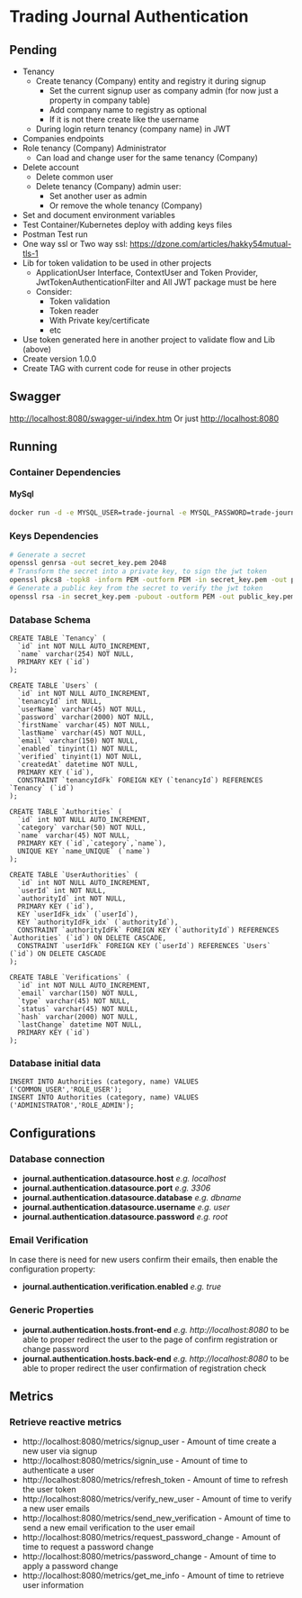 # Trading Journal Authentication

## Pending

* Tenancy
  * Create tenancy (Company) entity and registry it during signup
    * Set the current signup user as company admin (for now just a property in company table)
    * Add company name to registry as optional
    * If it is not there create like the username
  * During login return tenancy (company name) in JWT
* Companies endpoints
* Role tenancy (Company) Administrator
  * Can load and change user for the same tenancy (Company)
* Delete account
  * Delete common user
  * Delete tenancy (Company) admin user:
    * Set another user as admin
    * Or remove the whole tenancy (Company)
* Set and document environment variables
* Test Container/Kubernetes deploy with adding keys files
* Postman Test run
* One way ssl or Two way ssl: https://dzone.com/articles/hakky54mutual-tls-1
* Lib for token validation to be used in other projects
  * ApplicationUser Interface, ContextUser and Token Provider, JwtTokenAuthenticationFilter and All JWT package must be here
  * Consider:
    * Token validation
    * Token reader
    * With Private key/certificate
    * etc
* Use token generated here in another project to validate flow and Lib (above)
* Create version 1.0.0
* Create TAG with current code for reuse in other projects

## Swagger

[http://localhost:8080/swagger-ui/index.htm](http://localhost:8080/swagger-ui/index.html)
Or just [http://localhost:8080](http://localhost:8080)

## Running

### Container Dependencies

#### MySql

```bash
docker run -d -e MYSQL_USER=trade-journal -e MYSQL_PASSWORD=trade-journal -e MYSQL_ROOT_PASSWORD=root -e MYSQL_DATABASE=trade-journal -p 3306:3306 mysql:latest
```

### Keys Dependencies

```bash
# Generate a secret
openssl genrsa -out secret_key.pem 2048
# Transform the secret into a private key, to sign the jwt token
openssl pkcs8 -topk8 -inform PEM -outform PEM -in secret_key.pem -out private_key.pem -nocrypt
# Generate a public key from the secret to verify the jwt token
openssl rsa -in secret_key.pem -pubout -outform PEM -out public_key.pem
```

### Database Schema

```
CREATE TABLE `Tenancy` (
  `id` int NOT NULL AUTO_INCREMENT,
  `name` varchar(254) NOT NULL,
  PRIMARY KEY (`id`)
);

CREATE TABLE `Users` (
  `id` int NOT NULL AUTO_INCREMENT,
  `tenancyId` int NULL,
  `userName` varchar(45) NOT NULL,
  `password` varchar(2000) NOT NULL,
  `firstName` varchar(45) NOT NULL,
  `lastName` varchar(45) NOT NULL,
  `email` varchar(150) NOT NULL,
  `enabled` tinyint(1) NOT NULL,
  `verified` tinyint(1) NOT NULL,
  `createdAt` datetime NOT NULL,
  PRIMARY KEY (`id`),
  CONSTRAINT `tenancyIdFk` FOREIGN KEY (`tenancyId`) REFERENCES `Tenancy` (`id`)
);

CREATE TABLE `Authorities` (
  `id` int NOT NULL AUTO_INCREMENT,
  `category` varchar(50) NOT NULL,
  `name` varchar(45) NOT NULL,
  PRIMARY KEY (`id`,`category`,`name`),
  UNIQUE KEY `name_UNIQUE` (`name`)
);

CREATE TABLE `UserAuthorities` (
  `id` int NOT NULL AUTO_INCREMENT,
  `userId` int NOT NULL,
  `authorityId` int NOT NULL,
  PRIMARY KEY (`id`),
  KEY `userIdFk_idx` (`userId`),
  KEY `authorityIdFk_idx` (`authorityId`),
  CONSTRAINT `authorityIdFk` FOREIGN KEY (`authorityId`) REFERENCES `Authorities` (`id`) ON DELETE CASCADE,
  CONSTRAINT `userIdFk` FOREIGN KEY (`userId`) REFERENCES `Users` (`id`) ON DELETE CASCADE
);

CREATE TABLE `Verifications` (
  `id` int NOT NULL AUTO_INCREMENT,
  `email` varchar(150) NOT NULL,
  `type` varchar(45) NOT NULL,
  `status` varchar(45) NOT NULL,
  `hash` varchar(2000) NOT NULL,
  `lastChange` datetime NOT NULL,
  PRIMARY KEY (`id`)
);
```

### Database initial data

```
INSERT INTO Authorities (category, name) VALUES ('COMMON_USER','ROLE_USER');
INSERT INTO Authorities (category, name) VALUES ('ADMINISTRATOR','ROLE_ADMIN');
```

## Configurations

### Database connection

* **journal.authentication.datasource.host** *e.g. localhost*
* **journal.authentication.datasource.port** *e.g. 3306*
* **journal.authentication.datasource.database** *e.g. dbname*
* **journal.authentication.datasource.username** *e.g. user*
* **journal.authentication.datasource.password** *e.g. root*

### Email Verification
In case there is need for new users confirm their emails, then enable the configuration property:
* **journal.authentication.verification.enabled** *e.g. true*

### Generic Properties
* **journal.authentication.hosts.front-end** *e.g. http://localhost:8080* to be able to proper redirect the user to the page of confirm registration or change password
* **journal.authentication.hosts.back-end** *e.g. http://localhost:8080* to be able to proper redirect the user confirmation of registration check

## Metrics

### Retrieve reactive metrics

* http://localhost:8080/metrics/signup_user - Amount of time create a new user via signup
* http://localhost:8080/metrics/signin_use - Amount of time to authenticate a user
* http://localhost:8080/metrics/refresh_token - Amount of time to refresh the user token
* http://localhost:8080/metrics/verify_new_user - Amount of time to verify a new user emails
* http://localhost:8080/metrics/send_new_verification - Amount of time to send a new email verification to the user email
* http://localhost:8080/metrics/request_password_change - Amount of time to request a password change
* http://localhost:8080/metrics/password_change - Amount of time to apply a password change
* http://localhost:8080/metrics/get_me_info - Amount of time to retrieve user information